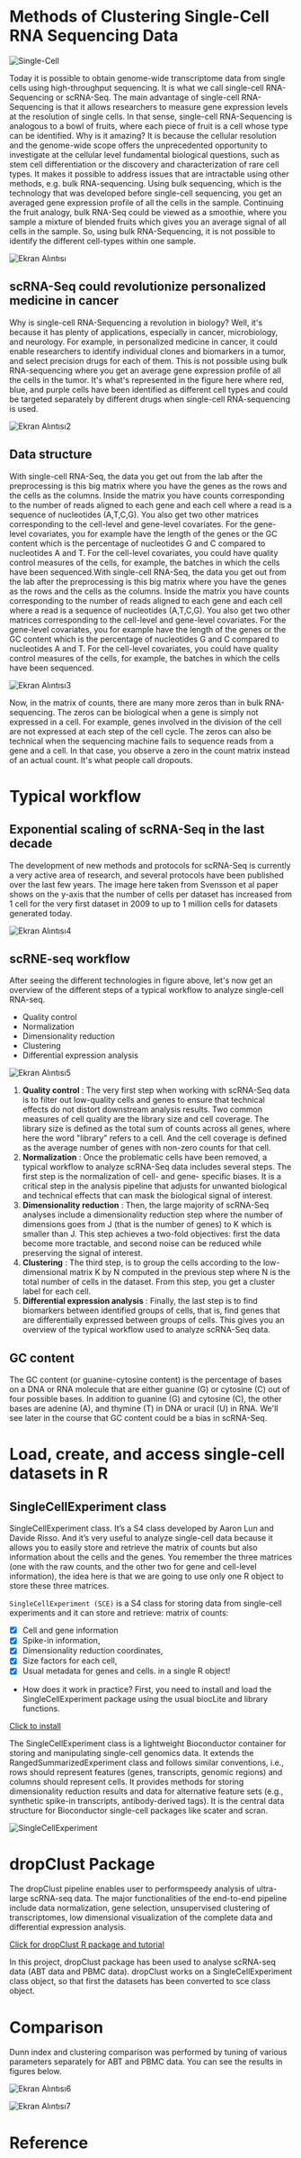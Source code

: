 # Methods of Clustering Single-Cell RNA Sequencing Data
![Single-Cell](https://user-images.githubusercontent.com/22428774/108861140-f5730c00-75ff-11eb-8eaf-ffbfc04f840f.JPG)

Today it is possible to obtain genome-wide transcriptome data from single cells using high-throughput sequencing. It is what we call single-cell RNA-Sequencing or scRNA-Seq. The main advantage of single-cell RNA-Sequencing is that it allows researchers to measure gene expression levels at the resolution of single cells. In that sense, single-cell RNA-Sequencing is analogous to a bowl of fruits, where each piece of fruit is a cell whose type can be identified. Why is it amazing? It is because the cellular resolution and the genome-wide scope offers the unprecedented opportunity to investigate at the cellular level fundamental biological questions, such as stem cell differentiation or the discovery and characterization of rare cell types. It makes it possible to address issues that are intractable using other methods, e.g. bulk RNA-sequencing. Using bulk sequencing, which is the technology that was developed before single-cell sequencing, you get an averaged gene expression profile of all the cells in the sample. Continuing the fruit analogy, bulk RNA-Seq could be viewed as a smoothie, where you sample a mixture of blended fruits which gives you an average signal of all cells in the sample. So, using bulk RNA-Sequencing, it is not possible to identify the different cell-types within one sample.

![Ekran Alıntısı](https://user-images.githubusercontent.com/22428774/108856257-eccc0700-75fa-11eb-85b7-89e1c15f74ac.PNG)

## scRNA-Seq could revolutionize personalized medicine in cancer
Why is single-cell RNA-Sequencing a revolution in biology? Well, it's because it has plenty of applications, especially in cancer, microbiology, and neurology. For example, in personalized medicine in cancer, it could enable researchers to identify individual clones and biomarkers in a tumor, and select precision drugs for each of them. This is not possible using bulk RNA-sequencing where you get an average gene expression profile of all the cells in the tumor. It's what's represented in the figure here where red, blue, and purple cells have been identified as different cell types and could be targeted separately by different drugs when single-cell RNA-sequencing is used.

![Ekran Alıntısı2](https://user-images.githubusercontent.com/22428774/108857282-fbff8480-75fb-11eb-9130-20c6f1a8e1a8.PNG)

## Data structure
With single-cell RNA-Seq, the data you get out from the lab after the preprocessing is this big matrix where you have the genes as the rows and the cells as the columns. Inside the matrix you have counts corresponding to the number of reads aligned to each gene and each cell where a read is a sequence of nucleotides (A,T,C,G). You also get two other matrices corresponding to the cell-level and gene-level covariates. For the gene-level covariates, you for example have the length of the genes or the GC content which is the percentage of nucleotides G and C compared to nucleotides A and T. For the cell-level covariates, you could have quality control measures of the cells, for example, the batches in which the cells have been sequenced.With single-cell RNA-Seq, the data you get out from the lab after the preprocessing is this big matrix where you have the genes as the rows and the cells as the columns. Inside the matrix you have counts corresponding to the number of reads aligned to each gene and each cell where a read is a sequence of nucleotides (A,T,C,G). You also get two other matrices corresponding to the cell-level and gene-level covariates. For the gene-level covariates, you for example have the length of the genes or the GC content which is the percentage of nucleotides G and C compared to nucleotides A and T. For the cell-level covariates, you could have quality control measures of the cells, for example, the batches in which the cells have been sequenced.

![Ekran Alıntısı3](https://user-images.githubusercontent.com/22428774/108857671-60badf00-75fc-11eb-81d4-d7815e1452af.PNG)

Now, in the matrix of counts, there are many more zeros than in bulk RNA-sequencing. The zeros can be biological when a gene is simply not expressed in a cell. For example, genes involved in the division of the cell are not expressed at each step of the cell cycle. The zeros can also be technical when the sequencing machine fails to sequence reads from a gene and a cell. In that case, you observe a zero in the count matrix instead of an actual count. It's what people call dropouts.

# Typical workflow

## Exponential scaling of scRNA-Seq in the last decade
The development of new methods and protocols for scRNA-Seq is currently a very active area of research, and several protocols have been published over the last few years. The image here taken from Svensson et al paper shows on the y-axis that the number of cells per dataset has increased from 1 cell for the very first dataset in 2009 to up to 1 million cells for datasets generated today.

![Ekran Alıntısı4](https://user-images.githubusercontent.com/22428774/108857996-bd1dfe80-75fc-11eb-94f6-1a4b32db3b99.PNG)

## scRNE-seq workflow

After seeing the different technologies in figure above, let's now get an overview of the different steps of a typical workflow to analyze single-cell RNA-seq.

* Quality control
* Normalization
* Dimensionality reduction
* Clustering
* Differential expression analysis

![Ekran Alıntısı5](https://user-images.githubusercontent.com/22428774/108858495-459c9f00-75fd-11eb-9110-b3fa33018d47.PNG)

1. **Quality control** : The very first step when working with scRNA-Seq data is to filter out low-quality cells and genes to ensure that technical effects do not distort downstream analysis results. Two common measures of cell quality are the library size and cell coverage. The library size is defined as the total sum of counts across all genes, where here the word "library" refers to a cell. And the cell coverage is defined as the average number of genes with non-zero counts for that cell.
2. **Normalization** : Once the problematic cells have been removed, a typical workflow to analyze scRNA-Seq data includes several steps. The first step is the normalization of cell- and gene- specific biases. It is a critical step in the analysis pipeline that adjusts for unwanted biological and technical effects that can mask the biological signal of interest.
3. **Dimensionality reduction** : Then, the large majority of scRNA-Seq analyses include a dimensionality reduction step where the number of dimensions goes from J (that is the number of genes) to K which is smaller than J. This step achieves a two-fold objectives: first the data become more tractable, and second noise can be reduced while preserving the signal of interest.
4. **Clustering** : The third step, is to group the cells according to the low-dimensional matrix K by N computed in the previous step where N is the total number of cells in the dataset. From this step, you get a cluster label for each cell.
5. **Differential expression analysis** : Finally, the last step is to find biomarkers between identified groups of cells, that is, find genes that are differentially expressed between groups of cells. This gives you an overview of the typical workflow used to analyze scRNA-Seq data.

## GC content
The GC content (or guanine-cytosine content) is the percentage of bases on a DNA or RNA molecule that are either guanine (G) or cytosine (C) out of four possible bases. In addition to guanine (G) and cytosine (C), the other bases are adenine (A), and thymine (T) in DNA or uracil (U) in RNA. We'll see later in the course that GC content could be a bias in scRNA-Seq.

# Load, create, and access single-cell datasets in R
## SingleCellExperiment class
SingleCellExperiment class. It’s a S4 class developed by Aaron Lun and Davide Risso. And it’s very useful to analyze single-cell data because it allows you to easily store and retrieve the matrix of counts but also information about the cells and the genes. You remember the three matrices (one with the raw counts, and the other two for gene and cell-level information), the idea here is that we are going to use only one R object to store these three matrices.

`SingleCellExperiment (SCE)` is a S4 class for storing data from single-cell experiments and it can store and retrieve: matrix of counts:
- [x] Cell and gene information
- [x] Spike-in information,
- [x] Dimensionality reduction coordinates,
- [x] Size factors for each cell,
- [x] Usual metadata for genes and cells.
in a single R object!

* How does it work in practice? First, you need to install and load the SingleCellExperiment package using the usual biocLite and library functions.

[Click to install](https://bioconductor.org/packages/3.9/bioc/html/SingleCellExperiment.html )

The SingleCellExperiment class is a lightweight Bioconductor container for storing and manipulating single-cell genomics data. It extends the
RangedSummarizedExperiment class and follows similar conventions, i.e., rows should represent features (genes, transcripts, genomic regions)
and columns should represent cells. It provides methods for storing dimensionality reduction results and data for alternative feature sets (e.g.,
synthetic spike-in transcripts, antibody-derived tags). It is the central data structure for Bioconductor single-cell packages like scater and scran.

![SingleCellExperiment](https://user-images.githubusercontent.com/22428774/108861218-09b70900-7600-11eb-9ff8-34a65d28bf06.JPG)

# dropClust Package
The dropClust pipeline enables user to performspeedy analysis of ultra-large scRNA-seq data. The major functionalities of the end-to-end pipeline include data normalization,
gene selection, unsupervised clustering of transcriptomes, low dimensional visualization of the complete data and differential expression analysis.

[Click for dropClust R package and tutorial](https://github.com/debsin/dropClust)

In this project, dropClust package has been used to analyse scRNA-seq data (ABT data and PBMC data). dropClust works on a SingleCellExperiment class object, so that first the datasets has been converted to sce class object.

# Comparison

Dunn index and clustering comparison was performed by tuning of various parameters separately for ABT and PBMC data. You can see the results in figures below.

![Ekran Alıntısı6](https://user-images.githubusercontent.com/22428774/108863086-e2f9d200-7601-11eb-9425-2d61534e6eeb.PNG)

![Ekran Alıntısı7](https://user-images.githubusercontent.com/22428774/108863148-f311b180-7601-11eb-908e-84c89ed55f13.PNG)

# Reference




